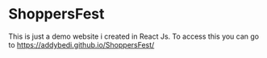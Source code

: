 # ShoppersFest
This is just a demo website i created in React Js.
To access this you can go to https://addybedi.github.io/ShoppersFest/
